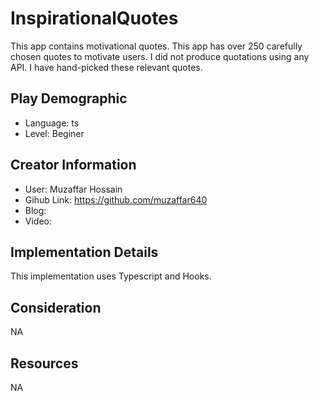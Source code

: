 # InspirationalQuotes

This app contains motivational quotes. This app has over 250 carefully chosen quotes to motivate users. I did not produce quotations using any API. I have hand-picked these relevant quotes.

## Play Demographic

- Language: ts
- Level: Beginer

## Creator Information

- User: Muzaffar Hossain
- Gihub Link: https://github.com/muzaffar640
- Blog:
- Video:

## Implementation Details

This implementation uses Typescript and Hooks.

## Consideration

NA

## Resources

NA
